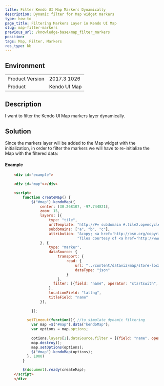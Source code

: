 ```yaml
---
title: Filter Kendo UI Map Markers Dynamically
description: Dynamic filter for Map widget markers
type: how-to
page_title: Filtering Markers Layer in Kendo UI Map
slug: map-filter-markers
previous_url: /knowledge-base/map_filter_markers
position: 
tags: Map, Filter, Markers
res_type: kb
---
```


## Environment
<table>
	<tr>
		<td>Product Version</td>
		<td>2017.3 1026</td>
	</tr>
	<tr>
		<td>Product</td>
		<td>Kendo UI Map</td>
	</tr>
</table>


## Description
I want to filter the Kendo UI Map markers layer dynamically.

## Solution
Since the markers layer will be added to the Map widget with the initialization, in order to filter the markers we will have to re-initialize the Map with the filtered data:

#### Example
````html
    <div id="example">
 
    <div id="map"></div>

    <script>
        function createMap() {
            $("#map").kendoMap({
                center: [30.268107, -97.744821],
                zoom: 15,
                layers: [{
                    type: "tile",
                    urlTemplate: "http://#= subdomain #.tile2.opencyclemap.org/transport/#= zoom #/#= x #/#= y #.png",
                    subdomains: ["a", "b", "c"],
                    attribution: "&copy; <a href='http://osm.org/copyright'>OpenStreetMap contributors</a>." +
                                 "Tiles courtesy of <a href='http://www.opencyclemap.org/'>Andy Allan</a>"
                }, {
                    type: "marker",
                    dataSource: {
                        transport: {
                            read: {
                                url: "../content/dataviz/map/store-locations.json",
                                dataType: "json"
                            }
                        },
                      filter: [{field: "name", operator: "startswith", value: "A"}]
                    },
                    locationField: "latlng",
                    titleField: "name"
                }],
              
            });
          
          setTimeout(function(){ //to simulate dynamic filtering 
            var map =$("#map").data("kendoMap");
            var options = map.options;
            
            options.layers[1].dataSource.filter = [{field: "name", operator: "startswith", value: "F"}]; // 1 points to the markers layer that we want to filter
            map.destroy();
            map.setOptions(options);
            $("#map").kendoMap(options);
          }, 1000)
        }

        $(document).ready(createMap);
    </script>
	</div>
````

